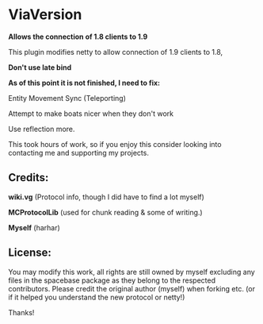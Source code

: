 # ViaVersion
**Allows the connection of 1.8 clients to 1.9**

This plugin modifies netty to allow connection of 1.9 clients to 1.8,

**Don't use late bind**

**As of this point it is not finished, I need to fix:**

Entity Movement Sync (Teleporting)

Attempt to make boats nicer when they don't work

Use reflection more.



This took hours of work, so if you enjoy this consider looking into contacting me and supporting my projects.


Credits:
--------

**wiki.vg** (Protocol info, though I did have to find a lot myself)

**MCProtocolLib** (used for chunk reading & some of writing.)

**Myself** (harhar)


License:
--------

You may modify this work, all rights are still owned by myself excluding any files in the spacebase package as they belong to the respected contributors. Please credit the original author (myself) when forking etc. (or if it helped you understand the new protocol or netty!)


Thanks!